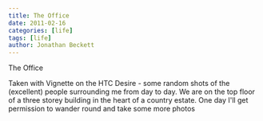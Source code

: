 ```yaml
---
title: The Office
date: 2011-02-16
categories: [life]
tags: [life]
author: Jonathan Beckett
---
```


The Office

Taken with Vignette on the HTC Desire - some random shots of the (excellent) people surrounding me from day to day. We are on the top floor of a three storey building in the heart of a country estate. One day I'll get permission to wander round and take some more photos